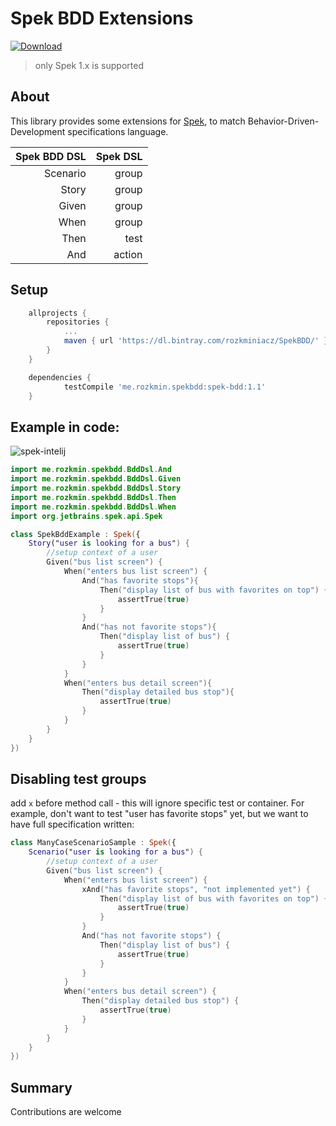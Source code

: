 # Spek BDD Extensions

[ ![Download](https://api.bintray.com/packages/rozkminiacz/SpekBDD/spek-bdd/images/download.svg?version=1.1) ](https://bintray.com/rozkminiacz/SpekBDD/spek-bdd/1.1/link)
>only Spek 1.x is supported

## About
This library provides some extensions for [Spek](http://spekframework.org/), to match Behavior-Driven-Development specifications language.

| Spek BDD DSL         | Spek DSL |
|---:           | ---:      |
| Scenario      | group     |
| Story         | group     |
| Given         | group     |
| When          | group     |
| Then          | test      |
| And           | action    |

## Setup

```gradle
	allprojects {
		repositories {
			...
			maven { url 'https://dl.bintray.com/rozkminiacz/SpekBDD/' }
		}
	}
```

```gradle
	dependencies {
	        testCompile 'me.rozkmin.spekbdd:spek-bdd:1.1'
	}

```


## Example in code:

![spek-intelij](spek-bdd-dsl.png)


```kotlin
import me.rozkmin.spekbdd.BddDsl.And
import me.rozkmin.spekbdd.BddDsl.Given
import me.rozkmin.spekbdd.BddDsl.Story
import me.rozkmin.spekbdd.BddDsl.Then
import me.rozkmin.spekbdd.BddDsl.When
import org.jetbrains.spek.api.Spek

class SpekBddExample : Spek({
    Story("user is looking for a bus") {
        //setup context of a user
        Given("bus list screen") {
            When("enters bus list screen") {
                And("has favorite stops"){
                    Then("display list of bus with favorites on top") {
                        assertTrue(true)
                    }
                }
                And("has not favorite stops"){
                    Then("display list of bus") {
                        assertTrue(true)
                    }
                }
            }
            When("enters bus detail screen"){
                Then("display detailed bus stop"){
                    assertTrue(true)
                }
            }
        }
    }
})

```

## Disabling test groups
add `x` before method call - this will ignore specific test or container.
For example, don't want to test "user has favorite stops" yet, but we want to have full specification written:
```kotlin
class ManyCaseScenarioSample : Spek({
    Scenario("user is looking for a bus") {
        //setup context of a user
        Given("bus list screen") {
            When("enters bus list screen") {
                xAnd("has favorite stops", "not implemented yet") {
                    Then("display list of bus with favorites on top") {
                        assertTrue(true)
                    }
                }
                And("has not favorite stops") {
                    Then("display list of bus") {
                        assertTrue(true)
                    }
                }
            }
            When("enters bus detail screen") {
                Then("display detailed bus stop") {
                    assertTrue(true)
                }
            }
        }
    }
})
```

## Summary

Contributions are welcome
